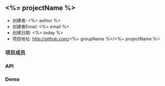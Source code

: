 ## <%= projectName %>

- 创建者: <%= author %>
- 创建者Email: <%= email %>
- 创建日期: <%= today %>
- 项目地址: http://github.com/<%= groupName %>/<%= projectName %>

### 项目成员

### API

### Demo

